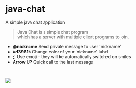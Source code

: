 # java-chat
A simple java chat application

> Java Chat is a simple chat program  
> which has a server with multiple
> client programs to join.
<ul>
<li><b>@nickname</b> Send private message to user 'nickname'</li>
<li><b>#d3961b</b> Change color of your 'nickname' label</li>
<li><b>;)</b> Use emoji - they will be automatically switched on smiles </li>
<li><b>Arrow UP</b> Quick call to the last message</li>
</ul><br/>

![](ClientScreenView.png)
